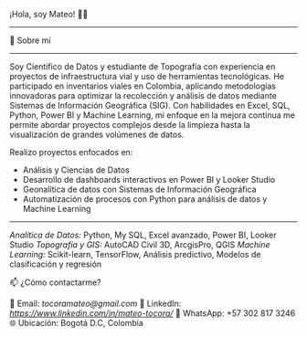 ¡Hola, soy Mateo! 👋🤓 
___________________________________________________________________________________________________________________________________________

🚀 Sobre mí
___________________________________________________________________________________________________________________________________________

Soy Científico de Datos y estudiante de Topografía con experiencia en proyectos de infraestructura vial y uso de herramientas tecnológicas. He participado en inventarios viales en Colombia, aplicando metodologías
innovadoras para optimizar la recolección y análisis de datos mediante Sistemas de Información Geográfica (SIG). Con habilidades en Excel, SQL, Python, Power BI y Machine Learning, mi enfoque en la mejora continua
me permite abordar proyectos complejos desde la limpieza hasta la visualización de grandes volúmenes de datos.

Realizo proyectos enfocados en:

* Análisis y Ciencias de Datos
* Desarrollo de dashboards interactivos en Power BI y Looker Studio
* Geonalítica de datos con Sistemas de Información Geográfica
* Automatización de procesos con Python para análisis de datos y Machine Learning
__________________________________________________________________________________________________________________________________________

*Analítica de Datos:* Python, My SQL, Excel avanzado, Power BI, Looker Studio
*Topografía y GIS:* AutoCAD Civil 3D, ArcgisPro, QGIS
*Machine Learning:* Scikit-learn, TensorFlow, Análisis predictivo, Modelos de clasificación y regresión

📫 ¿Cómo contactarme?

📧 Email: _tocoramateo@gmail.com_
💼 LinkedIn: _https://www.linkedin.com/in/mateo-tocora/_
📱 WhatsApp: +57 302 817 3246
🌐 Ubicación: Bogotá D.C, Colombia

